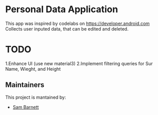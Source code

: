 # Personal Data Application

This app was inspired by codelabs on https://developer.android.com
Collects user inputed data, that can be edited and deleted. 


# TODO

1.Enhance UI (use new material3)
2.Implement filtering queries for Sur Name, Wieght, and Height





## Maintainers
This project is mantained by:
* [Sam Barnett](http://github.com/BlueRinzler)
